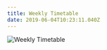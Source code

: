 ```yaml
---
title: Weekly Timetable
date: 2019-06-04T10:23:11.040Z
---
```

![Weekly Timetable](http://c1940652.r52.cf0.rackcdn.com/5b17290bb8d39a74990021ff/Period-times.jpg)
